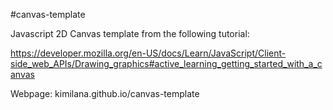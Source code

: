 #canvas-template

Javascript 2D Canvas template from the following tutorial:

https://developer.mozilla.org/en-US/docs/Learn/JavaScript/Client-side_web_APIs/Drawing_graphics#active_learning_getting_started_with_a_canvas

Webpage: kimilana.github.io/canvas-template
